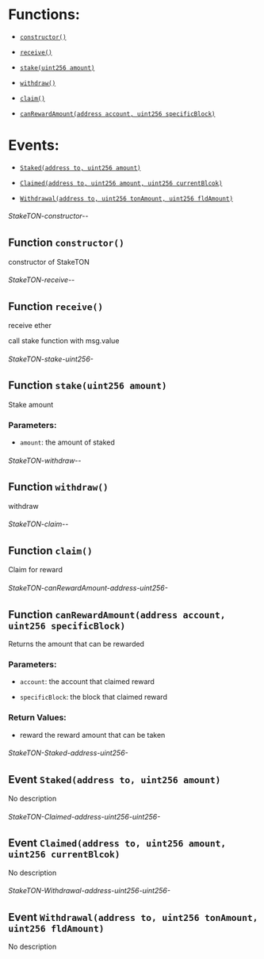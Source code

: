 # Functions:

- [`constructor()`](#StakeTON-constructor--)

- [`receive()`](#StakeTON-receive--)

- [`stake(uint256 amount)`](#StakeTON-stake-uint256-)

- [`withdraw()`](#StakeTON-withdraw--)

- [`claim()`](#StakeTON-claim--)

- [`canRewardAmount(address account, uint256 specificBlock)`](#StakeTON-canRewardAmount-address-uint256-)

# Events:

- [`Staked(address to, uint256 amount)`](#StakeTON-Staked-address-uint256-)

- [`Claimed(address to, uint256 amount, uint256 currentBlcok)`](#StakeTON-Claimed-address-uint256-uint256-)

- [`Withdrawal(address to, uint256 tonAmount, uint256 fldAmount)`](#StakeTON-Withdrawal-address-uint256-uint256-)

###### StakeTON-constructor--

## Function `constructor()`

constructor of StakeTON

###### StakeTON-receive--

## Function `receive()`

receive ether

call stake function with msg.value

###### StakeTON-stake-uint256-

## Function `stake(uint256 amount)`

Stake amount

### Parameters:

- `amount`:  the amount of staked

###### StakeTON-withdraw--

## Function `withdraw()`

withdraw

###### StakeTON-claim--

## Function `claim()`

Claim for reward

###### StakeTON-canRewardAmount-address-uint256-

## Function `canRewardAmount(address account, uint256 specificBlock)`

Returns the amount that can be rewarded

### Parameters:

- `account`:  the account that claimed reward

- `specificBlock`: the block that claimed reward

### Return Values:

- reward the reward amount that can be taken

###### StakeTON-Staked-address-uint256-

## Event `Staked(address to, uint256 amount)`

No description

###### StakeTON-Claimed-address-uint256-uint256-

## Event `Claimed(address to, uint256 amount, uint256 currentBlcok)`

No description

###### StakeTON-Withdrawal-address-uint256-uint256-

## Event `Withdrawal(address to, uint256 tonAmount, uint256 fldAmount)`

No description
